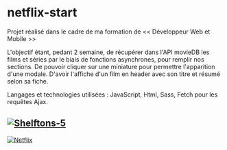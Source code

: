 # netflix-start

Projet réalisé dans le cadre de ma formation de << Développeur Web et Mobile >>

L'objectif étant, pedant 2 semaine, de récupérer dans l'API movieDB les films et séries par le biais de fonctions asynchrones, 
pour remplir nos sections. De pouvoir cliquer sur une miniature pour permettre l'apparition d'une modale.
D'avoir l'affiche d'un film en header avec son titre et résumé selon sa fiche.


Langages et technologies utilisées : JavaScript, Html, Sass, Fetch pour les requêtes Ajax.


<a href="https://imgbb.com/"><img src="https://i.ibb.co/C1JnMtd/Shelftons-5.gif" alt="Shelftons-5" border="0"></a>
-------------------------------------------------------------------------------------------------------------------------------
<a href="https://ibb.co/gFVGDY8"><img src="https://i.ibb.co/WptQcCX/Netflix.png" alt="Netflix" border="0"></a>


